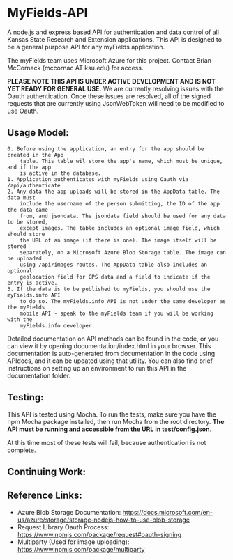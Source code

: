 # MyFields-API

A node.js and express based API for authentication and data control of all Kansas State 
Research and Extension applications. This API is designed to be a general purpose API 
for any myFields application.

The myFields team uses Microsoft Azure for this project. Contact Brian McCornack
(mccornac AT ksu.edu) for access.

**PLEASE NOTE THIS API IS UNDER ACTIVE DEVELOPMENT AND IS NOT YET READY FOR GENERAL USE.**
We are currently resolving issues with the Oauth authentication. Once these issues are
resolved, all of the signed requests that are currently using JsonWebToken will need
to be modified to use Oauth.

## Usage Model:

	0. Before using the application, an entry for the app should be created in the App 
		table. This table wil store the app's name, which must be unique, and if the app
		is active in the database.
	1. Application authenticates with myFields using Oauth via /api/authenticate
	2. Any data the app uploads will be stored in the AppData table. The data must 
		include the username of the person submitting, the ID of the app the data came
		from, and jsondata. The jsondata field should be used for any data to be stored, 
		except images. The table includes an optional image field, which should store 
		the URL of an image (if there is one). The image itself will be stored 
		separately, on a Microsoft Azure Blob Storage table. The image can be uploaded 
		using /api/images routes. The AppData table also includes an optional 
		geolocation field for GPS data and a field to indicate if the entry is active.
	3. If the data is to be published to myFields, you should use the myFields.info API
		to do so. The myFields.info API is not under the same developer as the myFields
		mobile API - speak to the myFields team if you will be working with the
		myFields.info developer.

Detailed documentation on API methods can be found in the code, or you can view it by 
opening documentation/index.html in your browser. This documentation is auto-generated
from documentation in the code using APIdocs, and it can be updated using that utility.
You can also find brief instructions on setting up an environment to run this API in
the documentation folder.

## Testing:

This API is tested using Mocha. To run the tests, make sure you have the npm Mocha package
installed, then run Mocha from the root directory. **The API must be running and accessible
from the URL in test/config.json**. 

[comment]: # (TODO: remove this once authentication works)
At this time most of these tests will fail, because
authentication is not complete.

## Continuing Work:



## Reference Links:
* Azure Blob Storage Documentation: https://docs.microsoft.com/en-us/azure/storage/storage-nodejs-how-to-use-blob-storage
* Request Library Oauth Process: https://www.npmjs.com/package/request#oauth-signing
* Multiparty (Used for image uploading): https://www.npmjs.com/package/multiparty